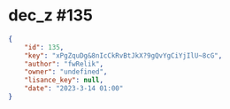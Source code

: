 
# dec_z #135
                
```JSON
{
    "id": 135,
    "key": "xPgZquDg&8nIcCkRvBtJkX?9gQvYgCiYjIlU~8cG",
    "author": "fwRelik",
    "owner": "undefined",
    "lisance_key": null,
    "date": "2023-3-14 01:00"
}
```
    